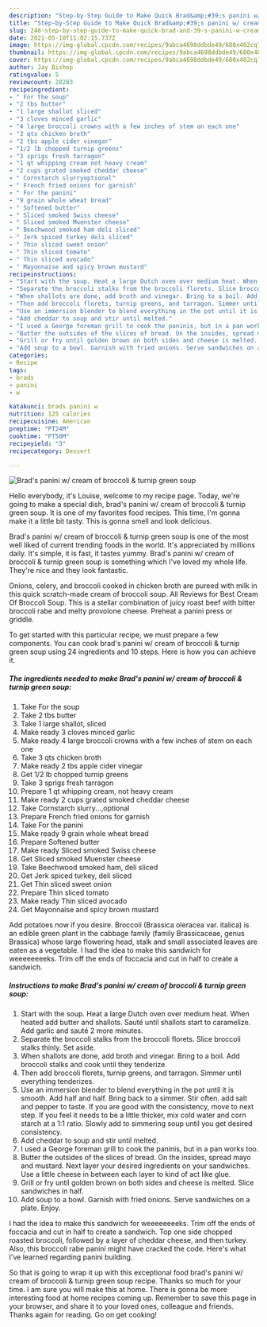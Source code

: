 ```yaml
---
description: "Step-by-Step Guide to Make Quick Brad&amp;#39;s panini w/ cream of broccoli &amp;amp; turnip green soup"
title: "Step-by-Step Guide to Make Quick Brad&amp;#39;s panini w/ cream of broccoli &amp;amp; turnip green soup"
slug: 248-step-by-step-guide-to-make-quick-brad-and-39-s-panini-w-cream-of-broccoli-and-amp-turnip-green-soup
date: 2021-05-10T11:02:15.737Z
image: https://img-global.cpcdn.com/recipes/9abca4698ddbde49/680x482cq70/brads-panini-w-cream-of-broccoli-turnip-green-soup-recipe-main-photo.jpg
thumbnail: https://img-global.cpcdn.com/recipes/9abca4698ddbde49/680x482cq70/brads-panini-w-cream-of-broccoli-turnip-green-soup-recipe-main-photo.jpg
cover: https://img-global.cpcdn.com/recipes/9abca4698ddbde49/680x482cq70/brads-panini-w-cream-of-broccoli-turnip-green-soup-recipe-main-photo.jpg
author: Jay Bishop
ratingvalue: 5
reviewcount: 28283
recipeingredient:
- " For the soup"
- "2 tbs butter"
- "1 large shallot sliced"
- "3 cloves minced garlic"
- "4 large broccoli crowns with a few inches of stem on each one"
- "3 qts chicken broth"
- "2 tbs apple cider vinegar"
- "1/2 lb chopped turnip greens"
- "3 sprigs fresh tarragon"
- "1 qt whipping cream not heavy cream"
- "2 cups grated smoked cheddar cheese"
- " Cornstarch slurryoptional"
- " French fried onions for garnish"
- " For the panini"
- "9 grain whole wheat bread"
- " Softened butter"
- " Sliced smoked Swiss cheese"
- " Sliced smoked Muenster cheese"
- " Beechwood smoked ham deli sliced"
- " Jerk spiced turkey deli sliced"
- " Thin sliced sweet onion"
- " Thin sliced tomato"
- " Thin sliced avocado"
- " Mayonnaise and spicy brown mustard"
recipeinstructions:
- "Start with the soup. Heat a large Dutch oven over medium heat. When heated add butter and shallots. Sauté until shallots start to caramelize. Add garlic and sauté 2 more minutes."
- "Separate the broccoli stalks from the broccoli florets. Slice broccoli stalks thinly. Set aside."
- "When shallots are done, add broth and vinegar. Bring to a boil. Add broccoli stalks and cook until they tenderize."
- "Then add broccoli florets, turnip greens, and tarragon. Simmer until everything tenderizes."
- "Use an immersion blender to blend everything in the pot until it is smooth. Add half and half. Bring back to a simmer. Stir often. add salt and pepper to taste. If you are good with the consistency, move to next step. If you feel it needs to be a little thicker, mix cold water and corn starch at a 1:1 ratio. Slowly add to simmering soup until you get desired consistency."
- "Add cheddar to soup and stir until melted."
- "I used a George foreman grill to cook the paninis, but in a pan works too."
- "Butter the outsides of the slices of bread. On the insides, spread mayo and mustard. Next layer your desired ingredients on your sandwiches. Use a little cheese in between each layer to kind of act like glue."
- "Grill or fry until golden brown on both sides and cheese is melted. Slice sandwiches in half."
- "Add soup to a bowl. Garnish with fried onions. Serve sandwiches on a plate. Enjoy."
categories:
- Recipe
tags:
- brads
- panini
- w

katakunci: brads panini w 
nutrition: 125 calories
recipecuisine: American
preptime: "PT24M"
cooktime: "PT50M"
recipeyield: "3"
recipecategory: Dessert

---
```



![Brad&#39;s panini w/ cream of broccoli &amp; turnip green soup](https://img-global.cpcdn.com/recipes/9abca4698ddbde49/680x482cq70/brads-panini-w-cream-of-broccoli-turnip-green-soup-recipe-main-photo.jpg)

Hello everybody, it's Louise, welcome to my recipe page. Today, we're going to make a special dish, brad&#39;s panini w/ cream of broccoli &amp; turnip green soup. It is one of my favorites food recipes. This time, I'm gonna make it a little bit tasty. This is gonna smell and look delicious.

Brad&#39;s panini w/ cream of broccoli &amp; turnip green soup is one of the most well liked of current trending foods in the world. It's appreciated by millions daily. It's simple, it is fast, it tastes yummy. Brad&#39;s panini w/ cream of broccoli &amp; turnip green soup is something which I've loved my whole life. They're nice and they look fantastic.

Onions, celery, and broccoli cooked in chicken broth are pureed with milk in this quick scratch-made cream of broccoli soup. All Reviews for Best Cream Of Broccoli Soup. This is a stellar combination of juicy roast beef with bitter broccoli rabe and melty provolone cheese. Preheat a panini press or griddle.


To get started with this particular recipe, we must prepare a few components. You can cook brad&#39;s panini w/ cream of broccoli &amp; turnip green soup using 24 ingredients and 10 steps. Here is how you can achieve it.

<!--inarticleads1-->

##### The ingredients needed to make Brad&#39;s panini w/ cream of broccoli &amp; turnip green soup:

1. Take  For the soup
1. Take 2 tbs butter
1. Take 1 large shallot, sliced
1. Make ready 3 cloves minced garlic
1. Make ready 4 large broccoli crowns with a few inches of stem on each one
1. Take 3 qts chicken broth
1. Make ready 2 tbs apple cider vinegar
1. Get 1/2 lb chopped turnip greens
1. Take 3 sprigs fresh tarragon
1. Prepare 1 qt whipping cream, not heavy cream
1. Make ready 2 cups grated smoked cheddar cheese
1. Take  Cornstarch slurry...,optional
1. Prepare  French fried onions for garnish
1. Take  For the panini
1. Make ready 9 grain whole wheat bread
1. Prepare  Softened butter
1. Make ready  Sliced smoked Swiss cheese
1. Get  Sliced smoked Muenster cheese
1. Take  Beechwood smoked ham, deli sliced
1. Get  Jerk spiced turkey, deli sliced
1. Get  Thin sliced sweet onion
1. Prepare  Thin sliced tomato
1. Make ready  Thin sliced avocado
1. Get  Mayonnaise and spicy brown mustard


Add potatoes now if you desire. Broccoli (Brassica oleracea var. italica) is an edible green plant in the cabbage family (family Brassicaceae, genus Brassica) whose large flowering head, stalk and small associated leaves are eaten as a vegetable. I had the idea to make this sandwich for weeeeeeeeks. Trim off the ends of foccacia and cut in half to create a sandwich. 

<!--inarticleads2-->

##### Instructions to make Brad&#39;s panini w/ cream of broccoli &amp; turnip green soup:

1. Start with the soup. Heat a large Dutch oven over medium heat. When heated add butter and shallots. Sauté until shallots start to caramelize. Add garlic and sauté 2 more minutes.
1. Separate the broccoli stalks from the broccoli florets. Slice broccoli stalks thinly. Set aside.
1. When shallots are done, add broth and vinegar. Bring to a boil. Add broccoli stalks and cook until they tenderize.
1. Then add broccoli florets, turnip greens, and tarragon. Simmer until everything tenderizes.
1. Use an immersion blender to blend everything in the pot until it is smooth. Add half and half. Bring back to a simmer. Stir often. add salt and pepper to taste. If you are good with the consistency, move to next step. If you feel it needs to be a little thicker, mix cold water and corn starch at a 1:1 ratio. Slowly add to simmering soup until you get desired consistency.
1. Add cheddar to soup and stir until melted.
1. I used a George foreman grill to cook the paninis, but in a pan works too.
1. Butter the outsides of the slices of bread. On the insides, spread mayo and mustard. Next layer your desired ingredients on your sandwiches. Use a little cheese in between each layer to kind of act like glue.
1. Grill or fry until golden brown on both sides and cheese is melted. Slice sandwiches in half.
1. Add soup to a bowl. Garnish with fried onions. Serve sandwiches on a plate. Enjoy.


I had the idea to make this sandwich for weeeeeeeeks. Trim off the ends of foccacia and cut in half to create a sandwich. Top one side chopped roasted broccoli, followed by a layer of cheddar cheese, and then turkey. Also, this broccoli rabe panini might have cracked the code. Here&#39;s what I&#39;ve learned regarding panini building. 

So that is going to wrap it up with this exceptional food brad&#39;s panini w/ cream of broccoli &amp; turnip green soup recipe. Thanks so much for your time. I am sure you will make this at home. There is gonna be more interesting food at home recipes coming up. Remember to save this page in your browser, and share it to your loved ones, colleague and friends. Thanks again for reading. Go on get cooking!
